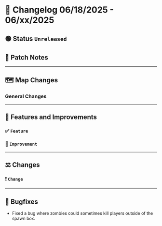# 📑 Changelog 06/18/2025 - 06/xx/2025

## 🟢 Status `Unreleased`

## 💬 Patch Notes

________

## 🗺️ Map Changes

### General Changes

________

## 📢 Features and Improvements

### ✅ `Feature` 

### 🔼 `Improvement`

________

## ⚖️ Changes

### ❗ `Change` 

________

## 🐛 Bugfixes
- Fixed a bug where zombies could sometimes kill players outside of the spawn box.
